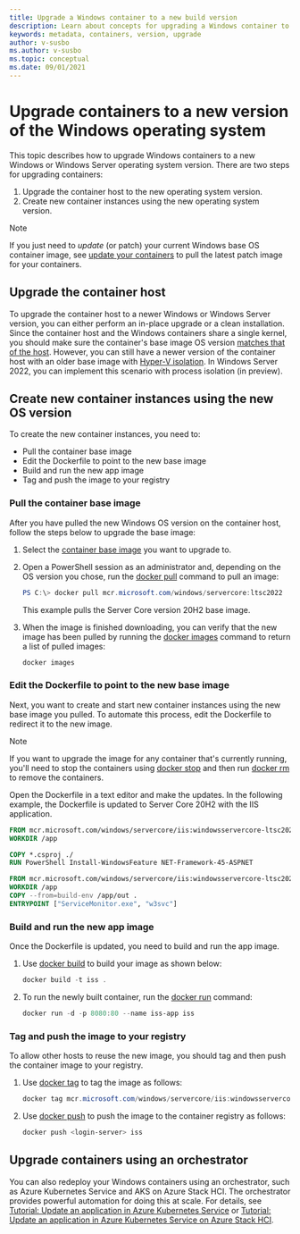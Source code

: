 ```yaml
---
title: Upgrade a Windows container to a new build version
description: Learn about concepts for upgrading a Windows container to a newer build version
keywords: metadata, containers, version, upgrade
author: v-susbo
ms.author: v-susbo
ms.topic: conceptual
ms.date: 09/01/2021
---
```


# Upgrade containers to a new version of the Windows operating system

This topic describes how to upgrade Windows containers to a new Windows or Windows Server operating system version. There are two steps for upgrading containers:

1. Upgrade the container host to the new operating system version.
2. Create new container instances using the new operating system version.

> [!NOTE]
> If you just need to _update_ (or patch) your current Windows base OS container image, see [update your containers](../deploy-containers/update-containers.md) to pull the latest patch image for your containers. 

## Upgrade the container host

To upgrade the container host to a newer Windows or Windows Server version, you can either perform an in-place upgrade or a clean installation. Since the container host and the Windows containers share a single kernel, you should make sure the container's base image OS version [matches that of the host](./version-compatibility.md#matching-container-host-version-with-container-image-versions). However, you can still have a newer version of the container host with an older base image with [Hyper-V isolation](../manage-containers/hyperv-container.md#hyper-v-isolation). In Windows Server 2022, you can implement this scenario with process isolation (in preview).

## Create new container instances using the new OS version

To create the new container instances, you need to:

- Pull the container base image
- Edit the Dockerfile to point to the new base image
- Build and run the new app image
- Tag and push the image to your registry

### Pull the container base image

After you have pulled the new Windows OS version on the container host, follow the steps below to upgrade the base image:

1. Select the [container base image](../manage-containers/container-base-images.md) you want to upgrade to.

2. Open a PowerShell session as an administrator and, depending on the OS version you chose, run the [docker pull](https://docs.docker.com/engine/reference/commandline/pull/) command to pull an image:

   ```powershell
   PS C:\> docker pull mcr.microsoft.com/windows/servercore:ltsc2022
   ```

   This example pulls the Server Core version 20H2 base image.

3. When the image is finished downloading, you can verify that the new image has been pulled by running the [docker images](https://docs.docker.com/engine/reference/commandline/images/) command to return a list of pulled images:

   ```powershell
   docker images
   ```

### Edit the Dockerfile to point to the new base image

Next, you want to create and start new container instances using the new base image you pulled. To automate this process, edit the Dockerfile to redirect it to the new image.

> [!NOTE]
> If you want to upgrade the image for any container that's currently running, you'll need to stop the containers using [docker stop](https://docs.docker.com/engine/reference/commandline/stop/) and then run [docker rm](https://docs.docker.com/engine/reference/commandline/rm/) to remove the containers.

Open the Dockerfile in a text editor and make the updates. In the following example, the Dockerfile is updated to Server Core 20H2 with the IIS application.

```dockerfile
FROM mcr.microsoft.com/windows/servercore/iis:windowsservercore-ltsc2022 AS build-env
WORKDIR /app

COPY *.csproj ./
RUN PowerShell Install-WindowsFeature NET-Framework-45-ASPNET

FROM mcr.microsoft.com/windows/servercore/iis:windowsservercore-ltsc2022
WORKDIR /app
COPY --from=build-env /app/out .
ENTRYPOINT ["ServiceMonitor.exe", "w3svc"]
```

### Build and run the new app image

Once the Dockerfile is updated, you need to build and run the app image.

1. Use [docker build](https://docs.docker.com/engine/reference/commandline/build/) to build your image as shown below:

   ```powershell 
   docker build -t iss .
   ```

2. To run the newly built container, run the [docker run](https://docs.docker.com/engine/reference/commandline/run/) command:

   ```powershell
   docker run -d -p 8080:80 --name iss-app iss
   ```

### Tag and push the image to your registry

To allow other hosts to reuse the new image, you should tag and then push the container image to your registry.

1. Use [docker tag](https://docs.docker.com/engine/reference/commandline/tag/) to tag the image as follows:

   ```powershell
   docker tag mcr.microsoft.com/windows/servercore/iis:windowsservercore-ltsc2022 <login-server>/iss
   ``` 

2. Use [docker push](https://docs.docker.com/engine/reference/commandline/push/) to push the image to the container registry as follows:

   ```powershell
   docker push <login-server> iss
   ```

## Upgrade containers using an orchestrator

You can also redeploy your Windows containers using an orchestrator, such as Azure Kubernetes Service and AKS on Azure Stack HCI. The orchestrator provides powerful automation for doing this at scale. For details, see [Tutorial: Update an application in Azure Kubernetes Service](/azure/aks/tutorial-kubernetes-app-update?tabs=azure-cli) or [Tutorial: Update an application in Azure Kubernetes Service on Azure Stack HCI](/azure-stack/aks-hci/tutorial-kubernetes-app-update).